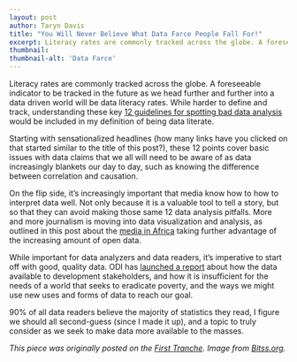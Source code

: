 ```yaml
---
layout: post
author: Taryn Davis
title: "You Will Never Believe What Data Farce People Fall For!"
excerpt: Literacy rates are commonly tracked across the globe. A foreseeable indicator to be tracked in the future as we head further and further into a data driven world will be data literacy rates....
thumbnail: 
thumbnail-alt: 'Data Farce'
---
```


Literacy rates are commonly tracked across the globe. A foreseeable indicator to be tracked in the future as we head further and further into a data driven world will be data literacy rates.  While harder to define and track, understanding these key [12 guidelines for spotting bad data analysis](http://bitss.org/2015/05/06/spotting-bad-science/) would be included in my definition of being data literate. 

Starting with sensationalized headlines (how many links have you clicked on that started similar to the title of this post?), these 12 points cover basic issues with data claims that we all will need to be aware of as data increasingly blankets our day to day, such as knowing the difference between correlation and causation.

On the flip side, it’s increasingly important that media know how to how to interpret data well. Not only because it is a valuable tool to tell a story, but so that they can avoid making those same 12 data analysis pitfalls. More and more journalism is moving into data visualization and analysis, as outlined in this post about the [media in Africa](http://themediaonline.co.za/2015/05/open-data-movement-sees-africas-media-seizing-new-opportunities/) taking further advantage of the increasing amount of open data.

While important for data analyzers and data readers, it’s imperative to start off with good, quality data. ODI has [launched a report](http://www.developmentprogress.org/event/data-revolution-finding-missing-millions) about how the data available to development stakeholders, and how it is insufficient for the needs of a world that seeks to eradicate poverty, and the ways we might use new uses and forms of data to reach our goal.  

90% of all data readers believe the majority of statistics they read, I figure we should all second-guess (since I made it up), and a topic to truly consider as we seek to make data more available to the masses.

*This piece was originally posted on the [First Tranche](http://aiddata.org/blog/this-week-you-will-never-believe-what-data-farce-people-fall-for). Image from [Bitss.org](http://bitss.org/2015/05/06/spotting-bad-science/).*
